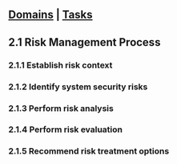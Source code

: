 [Domains](../index.md) | [Tasks](index.md)
---
## 2.1 Risk Management Process 

### 2.1.1 Establish risk context 

### 2.1.2 Identify system security risks 

### 2.1.3 Perform risk analysis 

### 2.1.4 Perform risk evaluation 

### 2.1.5 Recommend risk treatment options
<!--stackedit_data:
eyJoaXN0b3J5IjpbLTk0MDI4NTQyMV19
-->